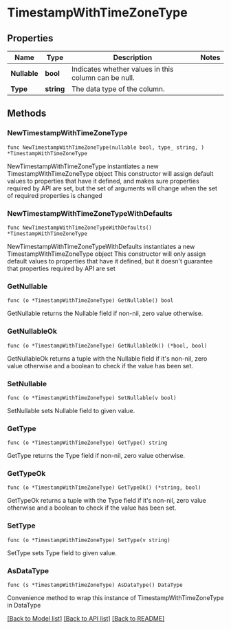 # TimestampWithTimeZoneType

## Properties

Name | Type | Description | Notes
------------ | ------------- | ------------- | -------------
**Nullable** | **bool** | Indicates whether values in this column can be null. | 
**Type** | **string** | The data type of the column. | 

## Methods

### NewTimestampWithTimeZoneType

`func NewTimestampWithTimeZoneType(nullable bool, type_ string, ) *TimestampWithTimeZoneType`

NewTimestampWithTimeZoneType instantiates a new TimestampWithTimeZoneType object
This constructor will assign default values to properties that have it defined,
and makes sure properties required by API are set, but the set of arguments
will change when the set of required properties is changed

### NewTimestampWithTimeZoneTypeWithDefaults

`func NewTimestampWithTimeZoneTypeWithDefaults() *TimestampWithTimeZoneType`

NewTimestampWithTimeZoneTypeWithDefaults instantiates a new TimestampWithTimeZoneType object
This constructor will only assign default values to properties that have it defined,
but it doesn't guarantee that properties required by API are set

### GetNullable

`func (o *TimestampWithTimeZoneType) GetNullable() bool`

GetNullable returns the Nullable field if non-nil, zero value otherwise.

### GetNullableOk

`func (o *TimestampWithTimeZoneType) GetNullableOk() (*bool, bool)`

GetNullableOk returns a tuple with the Nullable field if it's non-nil, zero value otherwise
and a boolean to check if the value has been set.

### SetNullable

`func (o *TimestampWithTimeZoneType) SetNullable(v bool)`

SetNullable sets Nullable field to given value.


### GetType

`func (o *TimestampWithTimeZoneType) GetType() string`

GetType returns the Type field if non-nil, zero value otherwise.

### GetTypeOk

`func (o *TimestampWithTimeZoneType) GetTypeOk() (*string, bool)`

GetTypeOk returns a tuple with the Type field if it's non-nil, zero value otherwise
and a boolean to check if the value has been set.

### SetType

`func (o *TimestampWithTimeZoneType) SetType(v string)`

SetType sets Type field to given value.



### AsDataType

`func (s *TimestampWithTimeZoneType) AsDataType() DataType`

Convenience method to wrap this instance of TimestampWithTimeZoneType in DataType

[[Back to Model list]](../README.md#documentation-for-models) [[Back to API list]](../README.md#documentation-for-api-endpoints) [[Back to README]](../README.md)


